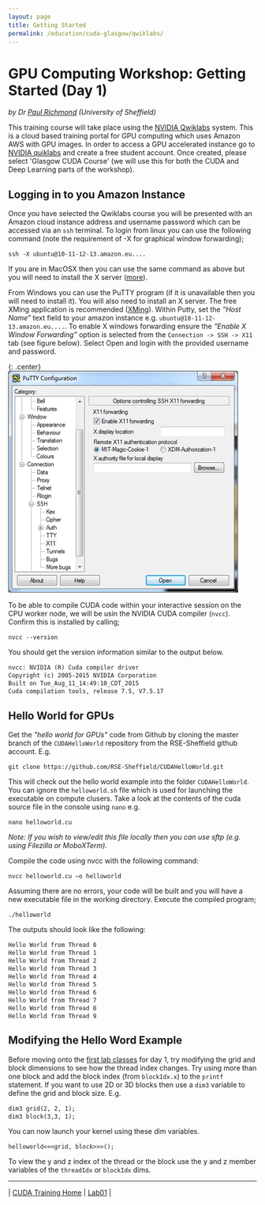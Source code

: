 ```yaml
---
layout: page
title: Getting Started
permalink: /education/cuda-glasgow/qwiklabs/
---
```


# GPU Computing Workshop: Getting Started (Day 1) #

*by Dr [Paul Richmond](http://paulrichmond.shef.ac.uk/) (University of Sheffield)*

This training course will take place using the [NVIDIA Qwiklabs](https://nvlabs.qwiklab.com/) system. This is a cloud based training portal for GPU computing which uses Amazon AWS with GPU images. In order to access a GPU accelerated instance go to [NVIDIA quiklabs](https://nvlabs.qwiklab.com/) and create a free student account. Once created, please select 'Glasgow CUDA Course' (we will use this for both the CUDA and Deep Learning parts of the workshop).

## Logging in to you Amazon Instance ##

Once you have selected the Qwiklabs course you will be presented with an Amazon cloud instance address and username password which can be accessed via an `ssh` terminal. To login from linux you can use the following command (note the requirement of -X for graphical window forwarding);

	ssh -X ubuntu@10-11-12-13.amazon.eu....

If you are in MacOSX then you can use the same command as above but you will need to install the X server ([more](https://support.apple.com/en-gb/HT201341)).

From Windows you can use the PuTTY program (if it is unavailable then you will need to install it). You will also need to install an X server. The free XMing application is recommended ([XMing](https://sourceforge.net/projects/xming/)). Within Putty, set the *“Host Name”* text field to your amazon instance e.g. `ubuntu@10-11-12-13.amazon.eu....`. To enable X windows forwarding ensure the *“Enable X Window Forwarding”* option is selected from the `Connection -> SSH -> X11` tab (see figure below). Select Open and login with the provided username and password.

{: .center}
![Putty configuration](\static\img\cuda\putty_config.png)

To be able to compile CUDA code within your interactive session on the CPU worker node, we will be usin the NVIDIA CUDA compiler (`nvcc`). Confirm this is installed by calling;

	nvcc --version

You should get the version information similar to the output below.

	nvcc: NVIDIA (R) Cuda compiler driver
	Copyright (c) 2005-2015 NVIDIA Corporation
	Built on Tue_Aug_11_14:49:10_CDT_2015
	Cuda compilation tools, release 7.5, V7.5.17

## Hello World for GPUs ##

Get the *"hello world for GPUs"* code from Github by cloning the master branch of the `CUDAHelloWorld` repository from the RSE-Sheffield github account. E.g.

	git clone https://github.com/RSE-Sheffield/CUDAHelloWorld.git

This will check out the hello world example into the folder `CUDAHelloWorld`. You can ignore the `helloworld.sh` file which is used for launching the executable on compute clusers. Take a look at the contents of the cuda source file in the console using `nano` e.g.

	nano helloworld.cu

*Note: If you wish to view/edit this file locally then you can use sftp (e.g. using Filezilla or MoboXTerm).*

Compile the code using nvcc with the following command:

	nvcc helloworld.cu –o helloworld

Assuming there are no errors, your code will be built and you will have a new executable file in the working directory. Execute the compiled program;

	./helloworld

The outputs should look like the following:

	Hello World from Thread 0
	Hello World from Thread 1
	Hello World from Thread 2
	Hello World from Thread 3
	Hello World from Thread 4
	Hello World from Thread 5
	Hello World from Thread 6
	Hello World from Thread 7
	Hello World from Thread 8
	Hello World from Thread 9

## Modifying the Hello Word Example ##

Before moving onto the [first lab classes](../lab01) for day 1, try modifying the grid and block dimensions to see how the thread index changes. Try using more than one block and add the block index (from `blockIdx.x`) to the `printf` statement. If you want to use 2D or 3D blocks then use a `dim3` variable to define the grid and block size. E.g.

	dim3 grid(2, 2, 1);
	dim3 block(3,3, 1);

You can now launch your kernel using these dim variables.

	helloworld<<<grid, block>>>();

To view the y and z index of the thread or the block use the y and z member variables of the `threadIdx` or `blockIdx` dims.

---

&#124; [CUDA Training Home](../) &#124; [Lab01](../lab01) &#124;
